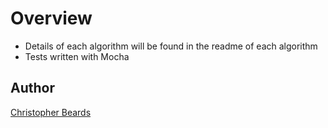 # Overview

- Details of each algorithm will be found in the readme of each algorithm
- Tests written with Mocha

## Author

[Christopher Beards](https://www.linkedin.com/in/christopher-beards-1292b529/)
